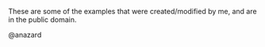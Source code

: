These are some of the examples that were created/modified by me, and are in the public domain.

@anazard